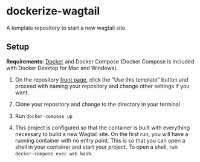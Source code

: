dockerize-wagtail
======================

A template repository to start a new wagtail site.

Setup
-----

**Requirements:** [Docker](https://www.docker.com/) and Docker Compose (Docker Compose is included with Docker Desktop for Mac and Windows).

1. On the repository [front page](https://www.github.com/saevarom/dockerize-wagtail), click the "Use this template" button and proceed with
naming your repository and change other settings if you want.

2. Clone your repository and change to the directory in your terminal

3. Run `docker-compose up`

4. This project is configured so that the container is built with everything necessary to build a new Wagtail site. On the first run, 
you will have a running container with no entry point. This is so that you can open a shell in your container and start your project.
To open a shell, run `docker-compose exec web bash`.